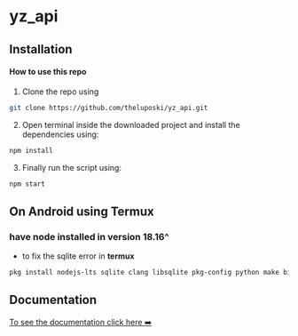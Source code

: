 # yz_api

## Installation
#### How to use this repo

1. Clone the repo using

```bash
git clone https://github.com/theluposki/yz_api.git
```

2. Open terminal inside the downloaded project and install the dependencies using:

```bash
npm install
```

3. Finally run the script using:

```bash
npm start
```

## On Android using Termux
### have node installed in version 18.16^
- to fix the sqlite error in **termux**

```bash
pkg install nodejs-lts sqlite clang libsqlite pkg-config python make binutils -y
```

## Documentation

[To see the documentation click here ➡️](/docs/indice.md)
